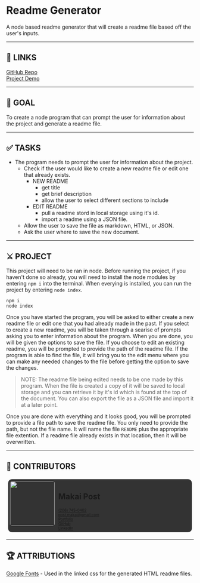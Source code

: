 <!-- id: XZ6R13, version: 1.0.0 -->
# Readme Generator
A node based readme generator that will create a readme file based off the user's inputs.

---
## 📌 LINKS
[GitHub Repo](https://github.com/ToMakPo/UWCB-09-Readme-Generator)<br>
[Project Demo](https://tomakpo.github.io/UWCB-09-Readme-Generator/)

---
## 🎯 GOAL
To create a node program that can prompt the user for information about the project and generate a readme file.

---
## ✅ TASKS
- The program needs to prompt the user for information about the project.
    - Check if the user would like to create a new readme file or edit one that already exists.
        - NEW README
            - get title
            - get brief description
            - allow the user to select different sections to include
        - EDIT README
            - pull a readme stord in local storage using it's id.
            - import a readme using a JSON file.
    - Allow the user to save the file as markdown, HTML, or JSON.
    - Ask the user where to save the new document.

---
## ⚔️ PROJECT

This project will need to be ran in node. Before running the project, if you haven't done so already, you will need to install the node modules by entering `npm i` into the terminal. When everying is installed, you can run the project by entering `node index`.

```
npm i
node index
```

Once you have started the program, you will be asked to either create a new readme file or edit one that you had already made in the past.
If you select to create a new readme, you will be taken through a searise of prompts asking you to enter information about the program. When you are done, you will be given the options to save the file.
If you choose to edit an existing readme, you will be prompted to provide the path of the readme file. If the program is able to find the file, it will bring you to the edit menu where you can make any needed changes to the file before getting the option to save the changes.

> NOTE: The readme file being edited needs to be one made by this program. When the file is created a copy of it will be saved to local storage and you can retrieve it by it's id which is found at the top of the document. You can also export the file as a JSON file and import it at a later point. 

Once you are done with everything and it looks good, you will be prompted to provide a file path to save the readme file. You only need to provide the path, but not the file name. It will name the file `README` plus the appropriate file extention. If a readme file already exists in that location, then it will be overwritten.

---
## 👾 CONTRIBUTORS
<div style='display:flex; flex-wrap:wrap'>
    <span style='display:flex; flex-wrap:wrap; background:#333; padding:5px; border-radius:10px; margin:5px; flex-grow: 1; min-width:calc(50% - 20px)'>
        <img src='https://ca.slack-edge.com/T01ASRJ804E-U01AT4AMG3Y-4162ffc1d2f9-512' style='width:120px; height:120px; object-fit:cover; margin-right:10px; border-radius: 5px'>
        <span style='display:flex; flex-direction: column'>
            <h2>Makai Post</h2>
            <a href='tel:+12067450402' target='_blank' style='font-size:10px'>(206) 745-0402</a>
            <a href='mailto:post.makai@gmail.com' target='_blank' style='font-size:10px'>post.makai@gmail.com</a>
            <a href='https://tomakpo.github.io/UWCB-08-Professional_Materials/' target='_blank' style='font-size:10px'>Portfolio</a>
            <a href='https://github.com/ToMakPo' target='_blank' style='font-size:10px'>GitHub</a>
            <a href='https://www.linkedin.com/in/makaipost/' target='_blank' style='font-size:10px'>LinkedIn</a>
        </span>
    </span>
</div>

---
## 🏆 ATTRIBUTIONS
[Google Fonts](https://fonts.google.com/) - Used in the linked css for the generated HTML readme files.